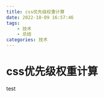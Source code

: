 ```yaml
---
title: css优先级权重计算
date: 2022-10-09 16:57:46
tags:
    - 技术
    - 总结
categories: 技术
---
```


# css优先级权重计算

test